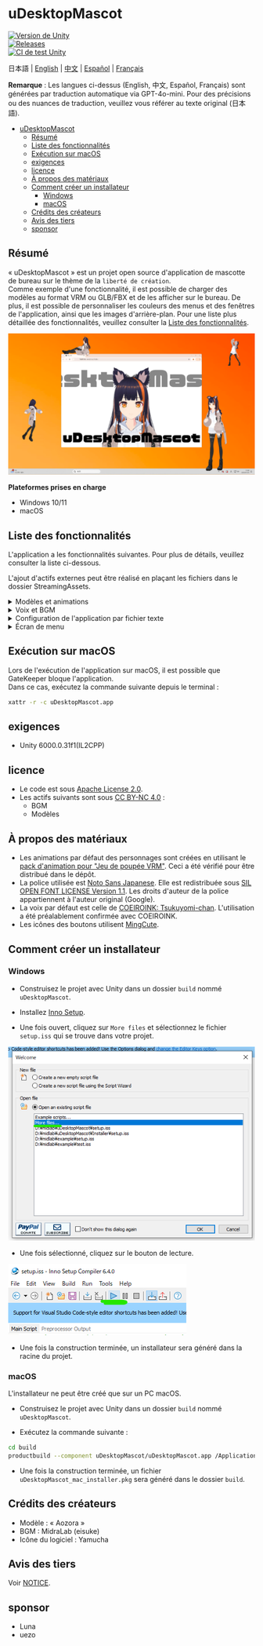 # uDesktopMascot

[![Version de Unity](https://img.shields.io/badge/Unity-6000.0%2B-blueviolet?logo=unity)](https://unity.com/releases/editor/archive)  
[![Releases](https://img.shields.io/github/release/MidraLab/uDesktopMascot.svg)](https://github.com/MidraLab/uDesktopMascot/releases)  
[![CI de test Unity](https://github.com/MidraLab/uDesktopMascot/actions/workflows/edit-test.yml/badge.svg)](https://github.com/MidraLab/uDesktopMascot/actions/workflows/edit-test.yml)

日本語 | [English](README_EN.md) | [中文](README_CN.md) | [Español](README_ES.md) | [Français](README_FR.md)

**Remarque** : Les langues ci-dessus (English, 中文, Español, Français) sont générées par traduction automatique via GPT-4o-mini. Pour des précisions ou des nuances de traduction, veuillez vous référer au texte original (日本語).

<!-- TOC -->
* [uDesktopMascot](#udesktopmascot)
  * [Résumé](#résumé)
  * [Liste des fonctionnalités](#liste-des-fonctionnalités)
  * [Exécution sur macOS](#exécution-sur-macos)
  * [exigences](#exigences)
  * [licence](#licence)
  * [À propos des matériaux](#à-propos-des-matériaux)
  * [Comment créer un installateur](#comment-créer-un-installateur)
    * [Windows](#windows)
    * [macOS](#macos)
  * [Crédits des créateurs](#crédits-des-créateurs)
  * [Avis des tiers](#avis-des-tiers)
  * [sponsor](#sponsor)
<!-- TOC -->

## Résumé

« uDesktopMascot » est un projet open source d'application de mascotte de bureau sur le thème de la `liberté de création`.  
Comme exemple d'une fonctionnalité, il est possible de charger des modèles au format VRM ou GLB/FBX et de les afficher sur le bureau. De plus, il est possible de personnaliser les couleurs des menus et des fenêtres de l'application, ainsi que les images d'arrière-plan. Pour une liste plus détaillée des fonctionnalités, veuillez consulter la [Liste des fonctionnalités](#liste-des-fonctionnalités).

![](Docs/Image/AppImage.png)

**Plateformes prises en charge**
* Windows 10/11
* macOS

## Liste des fonctionnalités

L'application a les fonctionnalités suivantes. Pour plus de détails, veuillez consulter la liste ci-dessous.

L'ajout d'actifs externes peut être réalisé en plaçant les fichiers dans le dossier StreamingAssets.

<details>

<summary>Modèles et animations</summary>

* Charge et affiche des fichiers de modèle placés dans le dossier StreamingAssets.
  * Prise en charge des modèles au format VRM (1.x, 0.x).
  * Prise en charge des modèles au format GLB/GLTF. (L'animation n'est pas prise en charge)
  * Prise en charge des modèles au format FBX. (Cependant, certaines modèles ne peuvent pas charger des textures. De plus, l'animation n'est pas prise en charge.)
    * Les textures peuvent être chargées en les plaçant dans le dossier StreamingAssets/textures/.
* Il est possible d'ajouter des modèles de personnages VRM via l'écran d'ajout de modèle.
  * Ajout d'un chemin VRM
  * Sélection de fichiers via une boîte de dialogue

</details>

<details>

<summary>Voix et BGM</summary>

* Joue des fichiers audio placés dans le dossier SteamingAssets/Voice/. S'il y en a plusieurs, ils seront joués de manière aléatoire.
  * Les voix jouées lors du clic sont chargées à partir des fichiers audio placés dans StreamingAssets/Voice/Click/. 
* Joue des fichiers musicaux placés dans le dossier SteamingAssets/BGM/. S'il y en a plusieurs, ils seront joués de manière aléatoire.
* Ajout de la voix par défaut du personnage.
  * La voix par défaut utilise les sons de [COEIROINK: Tsukuyomi-chan](https://coeiroink.com/character/audio-character/tsukuyomi-chan).
  * Elle sera jouée au démarrage de l'application, à la fermeture de l'application, et lors des clics.

</details>

<details>

<summary>Configuration de l'application par fichier texte</summary>
Il est possible de modifier les paramètres de l'application via le fichier application_settings.txt.

La structure du fichier de configuration est la suivante :

```txt
[Character]
ModelPath=default.vrm
TexturePaths=test.png
Scale=3
PositionX=0
PositionY=0
PositionZ=0
RotationX=0
RotationY=0
RotationZ=0

[Sound]
VoiceVolume=1
BGMVolume=0.5
SEVolume=1

[Display]
Opacity=1
AlwaysOnTop=True

[Performance]
TargetFrameRate=60
QualityLevel=2
```

</details>

<details>

<summary>Écran de menu</summary>

* Vous pouvez définir l'image de fond et la couleur de fond de l'écran de menu.
  * L'image de fond peut être chargée à partir de fichiers placés dans StreamingAssets/Menu/. Les formats d'images pris en charge sont :
    * PNG
    * JPG (JPEG)
    * BMP
    * GIF (images fixes)
    * TGA
    * TIFF
  * La couleur de fond peut être spécifiée par un code couleur.

Les fonctionnalités suivantes sont disponibles à partir du menu :
* Ajout/Changement de modèle
* Modification des paramètres de l'application
* Fermeture de l'application
* (Windows uniquement) Rangement de l'application dans la zone de notification : vous pouvez minimiser l'application.
  * Lorsque l'application est rangée dans la zone de notification, l'icône de l'application sur le bureau sera affichée dans la zone de notification.
  * En cliquant sur l'icône de la zone de notification, vous pouvez faire réapparaître l'application sur le bureau.
* Fonction de chat AI : vous pouvez utiliser la fonction de chat AI.
  * Compatible avec le modèle local utilisant Qwen2

</details>

## Exécution sur macOS

Lors de l'exécution de l'application sur macOS, il est possible que GateKeeper bloque l'application.  
Dans ce cas, exécutez la commande suivante depuis le terminal :

```sh
xattr -r -c uDesktopMascot.app
```

## exigences
* Unity 6000.0.31f1(IL2CPP)

## licence
* Le code est sous [Apache License 2.0](LICENSE).
* Les actifs suivants sont sous [CC BY-NC 4.0](https://creativecommons.org/licenses/by-nc/4.0/) :
  * BGM
  * Modèles

## À propos des matériaux
* Les animations par défaut des personnages sont créées en utilisant le [pack d'animation pour "Jeu de poupée VRM"](https://fumi2kick.booth.pm/items/1655686). Ceci a été vérifié pour être distribué dans le dépôt.
* La police utilisée est [Noto Sans Japanese](https://fonts.google.com/noto/specimen/Noto+Sans+JP?lang=ja_Jpan). Elle est redistribuée sous [SIL OPEN FONT LICENSE Version 1.1](https://fonts.google.com/noto/specimen/Noto+Sans+JP/license?lang=ja_Jpan). Les droits d'auteur de la police appartiennent à l'auteur original (Google).
* La voix par défaut est celle de [COEIROINK: Tsukuyomi-chan](https://coeiroink.com/character/audio-character/tsukuyomi-chan). L'utilisation a été préalablement confirmée avec COEIROINK.
* Les icônes des boutons utilisent [MingCute](https://github.com/MidraLab/MingCute).

## Comment créer un installateur
### Windows
* Construisez le projet avec Unity dans un dossier `build` nommé `uDesktopMascot`.

* Installez [Inno Setup](https://www.jrsoftware.org/isdl.php).
  
* Une fois ouvert, cliquez sur `More files` et sélectionnez le fichier `setup.iss` qui se trouve dans votre projet.
  
![](Docs/Image/SetupIss-1.png)
* Une fois sélectionné, cliquez sur le bouton de lecture.
  
![](Docs/Image/SetupIss-2.png)
* Une fois la construction terminée, un installateur sera généré dans la racine du projet.

### macOS
L'installateur ne peut être créé que sur un PC macOS.

* Construisez le projet avec Unity dans un dossier `build` nommé `uDesktopMascot`.

* Exécutez la commande suivante :
```sh
cd build
productbuild --component uDesktopMascot/uDesktopMascot.app /Applications ./uDesktopMascot_mac_installer.pkg
```
* Une fois la construction terminée, un fichier `uDesktopMascot_mac_installer.pkg` sera généré dans le dossier `build`.

## Crédits des créateurs
* Modèle : « Aozora » 
* BGM : MidraLab (eisuke) 
* Icône du logiciel : Yamucha

## Avis des tiers

Voir [NOTICE](./NOTICE.md).

## sponsor
- Luna
- uezo